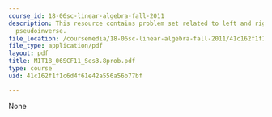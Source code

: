 ```yaml
---
course_id: 18-06sc-linear-algebra-fall-2011
description: This resource contains problem set related to left and right inverses;
  pseudoinverse.
file_location: /coursemedia/18-06sc-linear-algebra-fall-2011/41c162f1f1c6d4f61e42a556a56b77bf_MIT18_06SCF11_Ses3.8prob.pdf
file_type: application/pdf
layout: pdf
title: MIT18_06SCF11_Ses3.8prob.pdf
type: course
uid: 41c162f1f1c6d4f61e42a556a56b77bf

---
```

None